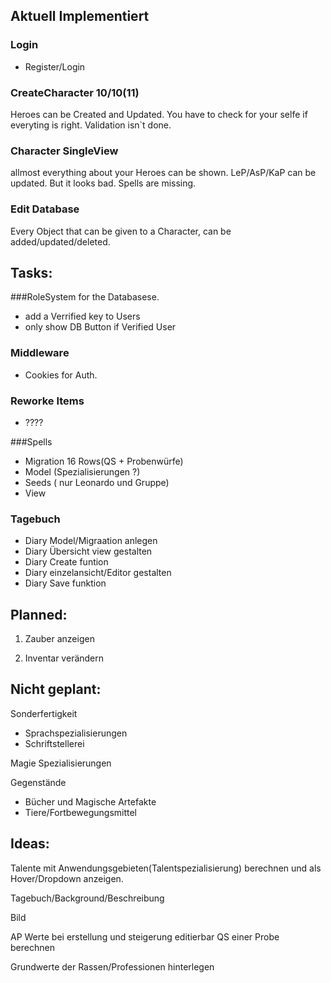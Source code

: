 ## Aktuell Implementiert

### Login
* Register/Login

### CreateCharacter 10/10(11)

Heroes can be Created and Updated.
You have to check for your selfe if everyting is right.
Validation isn`t done.

### Character SingleView

allmost everything about your Heroes can be shown.
LeP/AsP/KaP can be updated.
But it looks bad.
Spells are missing.

### Edit Database
Every Object that can be given to a Character,
can be added/updated/deleted.

## Tasks:

###RoleSystem for the Databasese.
* add a Verrified key to Users
* only show DB Button if Verified User

### Middleware
* Cookies for Auth.

### Reworke Items
* ????

###Spells
* Migration 16 Rows(QS + Probenwürfe)
* Model (Spezialisierungen ?)
* Seeds ( nur Leonardo und Gruppe)
* View

### Tagebuch
* Diary Model/Migraation anlegen
* Diary Übersicht view gestalten
* Diary Create funtion
* Diary einzelansicht/Editor gestalten
* Diary Save funktion

## Planned:

1. Zauber anzeigen

1. Inventar verändern

## Nicht geplant:

Sonderfertigkeit 
+ Sprachspezialisierungen
+ Schriftstellerei

Magie Spezialisierungen

Gegenstände
+ Bücher und Magische Artefakte
+ Tiere/Fortbewegungsmittel

## Ideas: 


Talente mit Anwendungsgebieten(Talentspezialisierung) berechnen und als Hover/Dropdown anzeigen.

Tagebuch/Background/Beschreibung

Bild

AP Werte bei erstellung und steigerung editierbar
QS einer Probe berechnen

Grundwerte der Rassen/Professionen hinterlegen